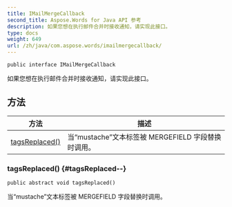 ```yaml
---
title: IMailMergeCallback
second_title: Aspose.Words for Java API 参考
description: 如果您想在执行邮件合并时接收通知，请实现此接口。
type: docs
weight: 649
url: /zh/java/com.aspose.words/imailmergecallback/
---
```

```
public interface IMailMergeCallback
```

如果您想在执行邮件合并时接收通知，请实现此接口。
## 方法

| 方法 | 描述 |
| --- | --- |
| [tagsReplaced()](#tagsReplaced--) | 当“mustache”文本标签被 MERGEFIELD 字段替换时调用。 |
### tagsReplaced() {#tagsReplaced--}
```
public abstract void tagsReplaced()
```


当“mustache”文本标签被 MERGEFIELD 字段替换时调用。
